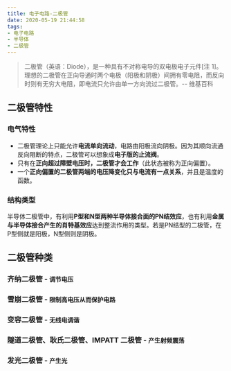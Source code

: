 ```yaml
---
title: 电子电路-二极管
date: 2020-05-19 21:44:58
tags:
- 电子电路
- 半导体
- 二极管
---
```


> 二极管（英语：Diode），是一种具有不对称电导的双电极电子元件[注 1]。理想的二极管在正向导通时两个电极（阳极和阴极）间拥有零电阻，而反向时则有无穷大电阻，即电流只允许由单一方向流过二极管。-- 维基百科

## 二极管特性

### 电气特性

- 二极管理论上只能允许**电流单向流动**，电路由阳极流向阴极。因为其顺向流通反向阻断的特点，二极管可以想象成**电子版的止流阀**。
- 只有在**正向超过障壁电压时，二极管才会工作**（此状态被称为正向偏置）。
- 一个**正向偏置的二极管两端的电压降变化只与电流有一点关系**，并且是温度的函数。

### 结构类型

半导体二极管中，有利用**P型和N型两种半导体接合面的PN结效应**，也有利用**金属与半导体接合产生的肖特基效应**达到整流作用的类型。若是PN结型的二极管，在P型侧就是阳极，N型侧则是阴极。

## 二极管种类

### 齐纳二极管 - `调节电压`
### 雪崩二极管 - `限制高电压从而保护电路`
### 变容二极管 - `无线电调谐`
### 隧道二极管、耿氏二极管、IMPATT 二极管 - `产生射频震荡`
### 发光二极管 - `产生光`
